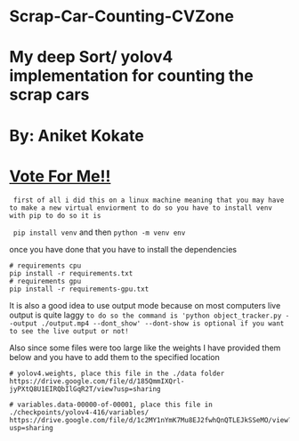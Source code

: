 # Scrap-Car-Counting-CVZone

# My deep Sort/ yolov4 implementation for counting the scrap cars

# By: Aniket Kokate

# [Vote For Me!!](https://www.computervision.zone/dsc/?contest=video-detail&video_id=97163)

``` first of all i did this on a linux machine meaning that you may have to make a new virtual enviorment to do so you have to install venv with pip to do so it is```

``` pip install venv```
and then
``` python -m venv env ```

once you have done that you have to install the dependencies

``` 
# requirements cpu
pip install -r requirements.txt 
# requirements gpu
pip install -r requirements-gpu.txt 
```

It is also a good idea to use output mode because on most computers live output is quite laggy
``` to do so the command is 'python object_tracker.py --output ./output.mp4 --dont_show' --dont-show is optional if you want to see the live output or not! ```


Also since some files were too large like the weights I have provided them below and you have to add them to the specified location

```
# yolov4.weights, place this file in the ./data folder
https://drive.google.com/file/d/185QmmIXQrl-jyPXtQ8U1EIRQbIlGqR2T/view?usp=sharing

# variables.data-00000-of-00001, place this file in ./checkpoints/yolov4-416/variables/
https://drive.google.com/file/d/1c2MY1nYmK7Mu8EJ2fwhQnQTLEJkSSeMO/view?usp=sharing

```
